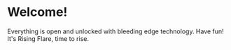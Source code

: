 # Welcome!

Everything is open and unlocked with bleeding edge technology. Have fun! It's Rising Flare, time to rise.
